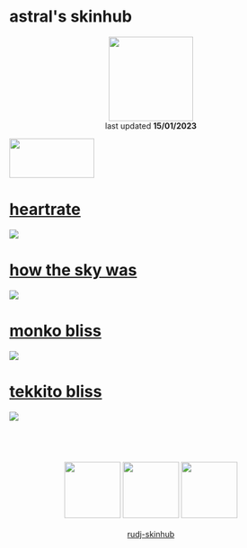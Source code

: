 # astral's skinhub
<p align="center">
<a href="https://osu.ppy.sh/users/15179931">
  <img src="https://a.ppy.sh/15179931"  
       width="150"
       height="150"></a>
<br>
last updated <b>15/01/2023</b>
</p>

<a href="https://www.youtube.com/watch?v=kbbgypvGPgM">
<img src="https://i.imgur.com/uDyKiLi.png"
       width="151" 
       height="70"/></a>

# [heartrate](https://github.com/ryancranie/skinhub/raw/tyfh/player/astral/heartrate.osk)
[![](https://i.imgur.com/3dOEcBk.png)](https://github.com/ryancranie/skinhub/raw/tyfh/player/astral/heartrate.osk)

# [how the sky was](https://github.com/ryancranie/skinhub/raw/tyfh/player/astral/how%20the%20sky%20was.osk)
[![](https://i.imgur.com/whBahWa.png)](https://github.com/ryancranie/skinhub/raw/tyfh/player/astral/how%20the%20sky%20was.osk)

# [monko bliss](https://github.com/ryancranie/skinhub/raw/tyfh/player/astral/monko%20bliss.osk)
[![](https://i.imgur.com/mW7eSyN.jpg)](https://github.com/ryancranie/skinhub/raw/tyfh/player/astral/monko%20bliss.osk)

# [tekkito bliss](https://github.com/ryancranie/skinhub/raw/tyfh/player/astral/tekkito%20bliss.osk)
[![](https://i.imgur.com/aK9JqOZ.jpg)](https://github.com/ryancranie/skinhub/raw/tyfh/player/astral/tekkito%20bliss.osk)

#
<p align="center">
  <br></br>
  <a href="https://www.twitch.tv/378x">
  <img src="https://i.imgur.com/HM030lk.png" 
       width="100" 
       height="100"></a>
  <a href="https://twitter.com/7astral">
  <img src="https://i.imgur.com/PUQ5uWf.png" 
       width="100" 
       height="100"></a>
  <a href="https://www.youtube.com/@killreality">
  <img src="https://i.imgur.com/YWbDUUy.png" 
       width="100" 
       height="100"></a>
  <br></br>
  <a href="README.md">rudj-skinhub</a>
 </p>

